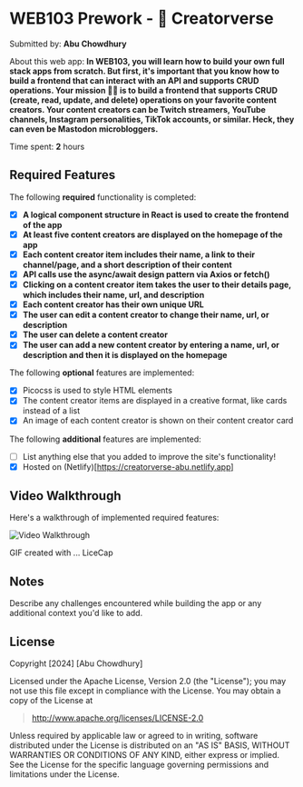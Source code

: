 # WEB103 Prework - 💫 Creatorverse

Submitted by: **Abu Chowdhury**

About this web app: **In WEB103, you will learn how to build your own full stack apps from scratch. But first, it's important that you know how to build a frontend that can interact with an API and supports CRUD operations. Your mission 🧑‍🚀 is to build a frontend that supports CRUD (create, read, update, and delete) operations on your favorite content creators. Your content creators can be Twitch streamers, YouTube channels, Instagram personalities, TikTok accounts, or similar. Heck, they can even be Mastodon microbloggers.**

Time spent: **2** hours

## Required Features

The following **required** functionality is completed:

- [x] **A logical component structure in React is used to create the frontend of the app**
- [x] **At least five content creators are displayed on the homepage of the app**
- [x] **Each content creator item includes their name, a link to their channel/page, and a short description of their content**
- [x] **API calls use the async/await design pattern via Axios or fetch()**
- [x] **Clicking on a content creator item takes the user to their details page, which includes their name, url, and description**
- [x] **Each content creator has their own unique URL**
- [x] **The user can edit a content creator to change their name, url, or description**
- [x] **The user can delete a content creator**
- [x] **The user can add a new content creator by entering a name, url, or description and then it is displayed on the homepage**

The following **optional** features are implemented:

- [x] Picocss is used to style HTML elements
- [x] The content creator items are displayed in a creative format, like cards instead of a list
- [x] An image of each content creator is shown on their content creator card

The following **additional** features are implemented:

- [ ] List anything else that you added to improve the site's functionality!
- [x] Hosted on (Netlify)[https://creatorverse-abu.netlify.app]

## Video Walkthrough

Here's a walkthrough of implemented required features:

<img src='https://imgur.com/a/fzGypme' title='Video Walkthrough' width='' alt='Video Walkthrough' />

GIF created with ... LiceCap

## Notes

Describe any challenges encountered while building the app or any additional context you'd like to add.

## License

Copyright [2024] [Abu Chowdhury]

Licensed under the Apache License, Version 2.0 (the "License"); you may not use this file except in compliance with the License. You may obtain a copy of the License at

> http://www.apache.org/licenses/LICENSE-2.0

Unless required by applicable law or agreed to in writing, software distributed under the License is distributed on an "AS IS" BASIS, WITHOUT WARRANTIES OR CONDITIONS OF ANY KIND, either express or implied. See the License for the specific language governing permissions and limitations under the License.
